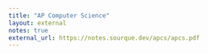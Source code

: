 ```yaml
---
title: "AP Computer Science"
layout: external
notes: true
external_url: https://notes.sourque.dev/apcs/apcs.pdf
---
```


